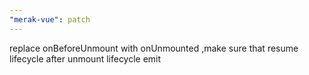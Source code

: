 ```yaml
---
"merak-vue": patch
---
```


replace onBeforeUnmount with onUnmounted ,make sure that resume lifecycle after unmount lifecycle emit
